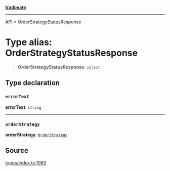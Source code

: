 [**tradovate**](../README.md)

***

[API](../API.md) > OrderStrategyStatusResponse

# Type alias: OrderStrategyStatusResponse

> **OrderStrategyStatusResponse**: `object`

## Type declaration

### `errorText`

**errorText**: `string`

***

### `orderStrategy`

**orderStrategy**: [`OrderStrategy`](type-alias.OrderStrategy.md)

## Source

[types/index.ts:1983](https://github.com/cgilly2fast/tradovate-typescript/blob/b1caea5/src/types/index.ts#L1983)
